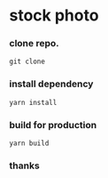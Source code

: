 #  stock photo

### clone repo.

```
git clone 
```


### install dependency

```
yarn install
```

### build for production

```
yarn build
```

### thanks
